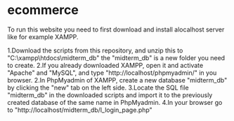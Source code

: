 # ecommerce
To run this website you need to first download and install alocalhost server like for example XAMPP.

  1.Download the scripts from this repository, and unzip this 
    to "C:\xampp\htdocs\midterm_db" the "midterm_db" is a new folder you need to create.
  2.If you already downloaded XAMPP, open it and activate "Apache" and "MySQL", and type 
    "http://localhost/phpmyadmin/" in you browser.
  2.In PhpMyadmin of XAMPP, create a new database "midterm_db" by clicking the "new" 
    tab on the left side.
  3.Locate the SQL file "midterm_db" in the downloaded scripts and import it to the 
    previously created database of the same name in PhpMyadmin.
  4.In your browser go to "http://localhost/midterm_db/l_login_page.php" 
